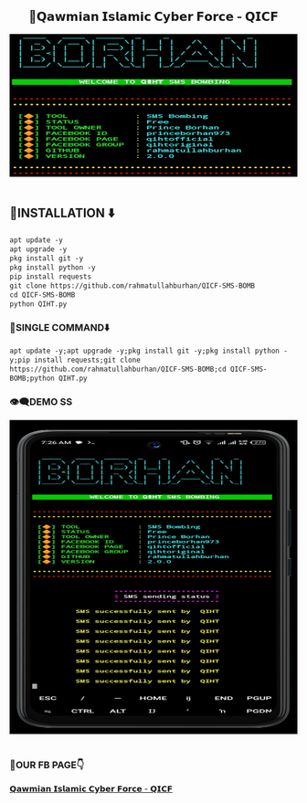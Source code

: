 <center><h2>📌𝗤𝗮𝘄𝗺𝗶𝗮𝗻 𝗜𝘀𝗹𝗮𝗺𝗶𝗰 𝗖𝘆𝗯𝗲𝗿 𝗙𝗼𝗿𝗰𝗲 - 𝗤𝗜𝗖𝗙 </h2></center>

<center><img src="Screenshot_20230728-065157.jpg" alt="QIHT" height="250" width="1500"></img></center></br>


<h2>🔶INSTALLATION ⬇️</h2>


```
apt update -y
apt upgrade -y
pkg install git -y
pkg install python -y
pip install requests
git clone https://github.com/rahmatullahburhan/QICF-SMS-BOMB
cd QICF-SMS-BOMB
python QIHT.py

```


<h3>🔳SINGLE COMMAND⬇️</h3>

```
apt update -y;apt upgrade -y;pkg install git -y;pkg install python -y;pip install requests;git clone https://github.com/rahmatullahburhan/QICF-SMS-BOMB;cd QICF-SMS-BOMB;python QIHT.py

```
<h3>👁‍🗨DEMO SS</h3>
<center><img src="Screenshot_20230728-072655.jpg" alt="QIHT" height="550" width="1500"></img></center></br>

<h3>📎OUR FB PAGE👇</h3><a href=https://facebook.com/QICFOfficial/"> 𝗤𝗮𝘄𝗺𝗶𝗮𝗻 𝗜𝘀𝗹𝗮𝗺𝗶𝗰 𝗖𝘆𝗯𝗲𝗿 𝗙𝗼𝗿𝗰𝗲 - 𝗤𝗜𝗖𝗙 </a>
